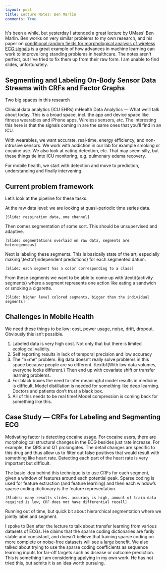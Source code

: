 ```yaml
---
layout: post
title: Lecture Notes: Ben Marlin
comments: True
---
```

It's been a while, but yesterday I attended a great lecture by UMass' Ben Marlin. Ben works on very similar problems to my own research, and his paper on [conditional random fields for morphological analysis of wireless ECG signals](http://openscholar.cs.umass.edu/mlds/files/crf_bcb_paper.pdf) is a great example of how advances in machine learning can work to improve long standing problems in healthcare. The notes aren't perfect, but I've tried to fix them up from their raw form. I am unable to find slides, unfortunately.

## Segmenting and Labeling On-Body Sensor Data Streams with CRFs and Factor Graphs
Two big spaces in this research

Clinical data analytics (ICU EHRs)
mHealth Data Analytics — What we’ll talk about today. This is a broad space, incl. the app and device space like fitness wearables and iPhone apps. Wireless sensors, etc. The interesting this here is that the signals coming in are the same ones that you’ll find in an ICU.

With wearables, we want accurate, real-time, energy efficiency, and non-intrusive sensors. We work with addiction in our lab for example smoking or cocaine use. We also look at eating detection, etc. That may seem silly, but these things tie into ICU monitoring, e.g. pulmonary edema recovery. 

For mobile health, we start with detection and move to prediction, understanding and finally intervening. 

## Current problem framework
Let’s look at the pipeline for these tasks.

At the raw data level: we are looking at quasi-periodic time series data. 

    [Slide: respiration data, one channel]

Then comes segmentation of some sort. This should be unsupervised and adaptive.

    [Slide: segmentations overlaid on raw data, segments are heterogeneous]

Next is labeling these segments. This is basically state of the art, especially making \textbf{independent predictions} for each segmented datum. 

    [Slide: each segment has a color corresponding to a class]

From these segments we want to be able to come up with \textit{activity segments} where a segment represents one action like eating a sandwich or smoking a cigarette.

    [Slide: higher level colored segments, bigger than the individual segments]

## Challenges in Mobile Health
We need these things to be low: cost, power usage, noise, drift, dropout. Obviously this isn’t possible. 

1. Labeled data is very high cost. Not only that but there is limited ecological validity. 
2. Self reporting results in lack of temporal precision and low accuracy
3. The “n=me” problem. Big data doesn’t really solve problems in this space because people are so different. \textbf{With low data volumes, everyone looks different.} Then end up with covariate shift or transfer learning problems.
4. For black boxes the need to infer meaningful model results in medicine is difficult. Model distillation is needed for something like deep learning. Doctors and patients don’t trust a black box.
5. All of this needs to be real time! Model compression is coming back for something like this.

## Case Study — CRFs for Labeling and Segmenting ECG
Motivating factor is detecting cocaine usage. For cocaine users, there are morphological structural changes in the ECG besides just rate increase. For example, the QRS and QT prolongates. The detail changes are specific to this drug and thus allow us to filter out false positives that would result with something like heart rate. Detecting each part of the heart rate is very important but difficult. 

The basic idea behind this technique is to use CRFs for each segment, given a window of features around each potential peak. Sparse coding is used for feature extraction (and feature learning) and then each window’s sparse coding dictionary is the feature representation.

    [Slides: many results slides. accuracy is high, amount of train data required is low, CRF does not have differential recall]

Running out of time, but quick bit about hierarchical segmentation where we jointly label and segment. 

I spoke to Ben after the lecture to talk about transfer learning from various datasets of ECGs. He claims that the sparse coding dictionaries are farily stable and consistant, and doesn't believe that training sparse coding on more complete or noise-free datasets will see a large benefit. We also talked about trying to use the sparse coding coefficients as sequence learning inputs for far-off targets such as disease or outcome prediction. This is something I am considering applying in my own work. He has not tried this, but admits it is an idea worth pursuing. 
